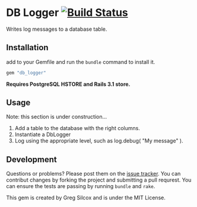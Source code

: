 # DB Logger [![Build Status](https://secure.travis-ci.org/GregSilcox/db_logger.png)](http://travis-ci.org/GregSilcox/db_logger)

Writes log messages to a database table.

## Installation

add to your Gemfile and run the `bundle` command to install it.

```ruby
gem "db_logger"
```

**Requires PostgreSQL HSTORE and Rails 3.1 store.**

## Usage
Note: this section is under construction...
1. Add a table to the database with the right columns.
2. Instantiate a DbLogger
3. Log using the appropriate level, such as log.debug( "My message" ).

## Development
Questions or problems? Please post them on the [issue tracker](https://github.com/GregSilcox/db_logger/issues). You can contribut changes by forking the project and submitting a pull requrest. You can ensure the tests are passing by running `bundle` and `rake`.

This gem is created by Greg Silcox and is under the MIT License.
